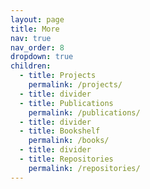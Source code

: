 ```yaml
---
layout: page
title: More
nav: true
nav_order: 8
dropdown: true
children:
  - title: Projects
    permalink: /projects/
  - title: divider
  - title: Publications
    permalink: /publications/
  - title: divider  
  - title: Bookshelf
    permalink: /books/
  - title: divider  
  - title: Repositories
    permalink: /repositories/
---
```

